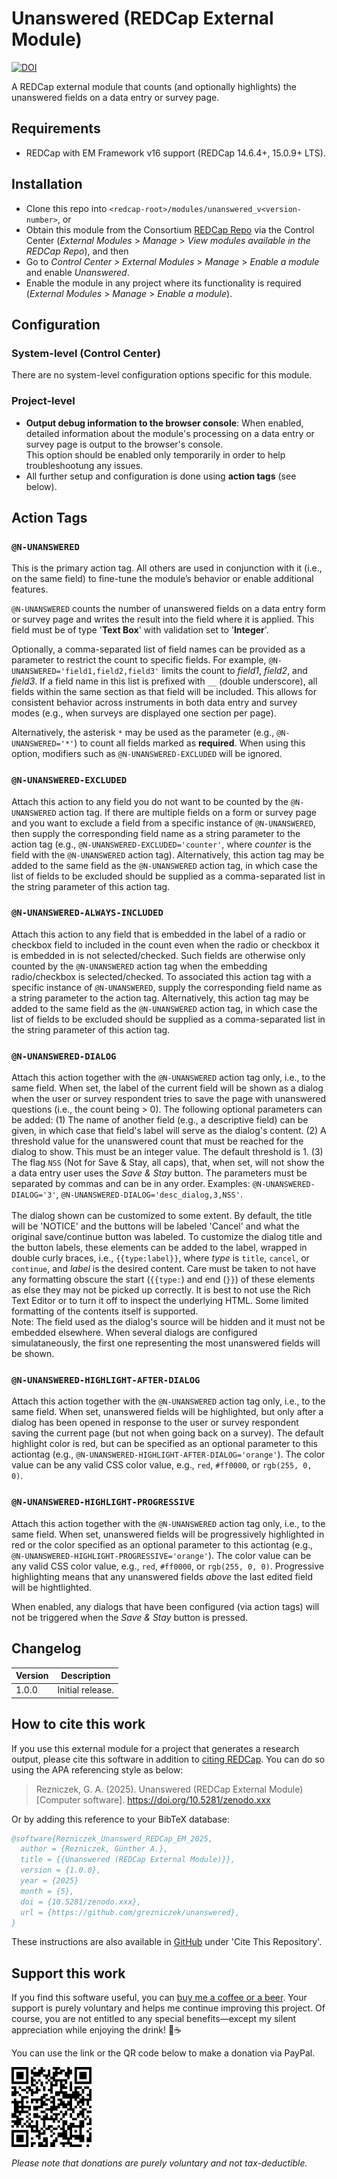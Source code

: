 # Unanswered (REDCap External Module)

[![DOI](https://zenodo.org/badge/DOI/10.5281/zenodo.xxx.svg)](https://doi.org/10.5281/zenodo.xxx)

A REDCap external module that counts (and optionally highlights) the unanswered fields on a data entry or survey page.

## Requirements

- REDCap with EM Framework v16 support (REDCap 14.6.4+, 15.0.9+ LTS).

## Installation

- Clone this repo into `<redcap-root>/modules/unanswered_v<version-number>`, or
- Obtain this module from the Consortium [REDCap Repo](https://redcap.vumc.org/consortium/modules/index.php) via the Control Center (_External Modules_ > _Manage_ > _View modules available in the REDCap Repo_), and then
- Go to _Control Center > External Modules_ > _Manage_ > _Enable a module_ and enable _Unanswered_.
- Enable the module in any project where its functionality is required (_External Modules_ > _Manage_ > _Enable a module_).

## Configuration

### System-level (Control Center)

There are no system-level configuration options specific for this module.

### Project-level

- **Output debug information to the browser console**: When enabled, detailed information about the module's processing on a data entry or survey page is output to the browser's console.  
  This option should be enabled only temporarily in order to help troubleshootung any issues.
- All further setup and configuration is done using **action tags** (see below).

## Action Tags

### `@N-UNANSWERED`

This is the primary action tag. All others are used in conjunction with it (i.e., on the same field) to fine-tune the module’s behavior or enable additional features.

`@N-UNANSWERED` counts the number of unanswered fields on a data entry form or survey page and writes the result into the field where it is applied. This field must be of type '**Text Box**' with validation set to '**Integer**'.

Optionally, a comma-separated list of field names can be provided as a parameter to restrict the count to specific fields. For example, `@N-UNANSWERED='field1,field2,field3'` limits the count to _field1_, _field2_, and _field3_. If a field name in this list is prefixed with `__` (double underscore), all fields within the same section as that field will be included. This allows for consistent behavior across instruments in both data entry and survey modes (e.g., when surveys are displayed one section per page).

Alternatively, the asterisk `*` may be used as the parameter (e.g., `@N-UNANSWERED='*'`) to count all fields marked as **required**. When using this option, modifiers such as `@N-UNANSWERED-EXCLUDED` will be ignored.

### `@N-UNANSWERED-EXCLUDED`

Attach this action to any field you do not want to be counted by the `@N-UNANSWERED` action tag. If there are multiple fields on a form or survey page and you want to exclude a field from a specific instance of `@N-UNANSWERED`, then supply the corresponding field name as a string parameter to the action tag (e.g., `@N-UNANSWERED-EXCLUDED='counter'`, where _counter_ is the field with the `@N-UNANSWERED` action tag). Alternatively, this action tag may be added to the same field as the `@N-UNANSWERED` action tag, in which case the list of fields to be excluded should be supplied as a comma-separated list in the string parameter of this action tag.

### `@N-UNANSWERED-ALWAYS-INCLUDED`

Attach this action to any field that is embedded in the label of a radio or checkbox field to included in the count even when the radio or checkbox it is embedded in is not selected/checked. Such fields are otherwise only counted by the `@N-UNANSWERED` action tag when the embedding radio/checkbox is selected/checked. To associated this action tag with a specific instance of `@N-UNANSWERED`, supply the corresponding field name as a string parameter to the action tag. Alternatively, this action tag may be added to the same field as the `@N-UNANSWERED` action tag, in which case the list of fields to be excluded should be supplied as a comma-separated list in the string parameter of this action tag.

### `@N-UNANSWERED-DIALOG`

Attach this action together with the `@N-UNANSWERED` action tag only, i.e., to the same field. When set, the label of the current field will be shown as a dialog when the user or survey respondent tries to save the page with unanswered questions (i.e., the count being > 0). The following optional parameters can be added: (1) The name of another field (e.g., a descriptive field) can be given, in which case that field's label will serve as the dialog's content. (2) A threshold value for the unanswered count that must be reached for the dialog to show. This must be an integer value. The default threshold is 1. (3) The flag `NSS` (Not for Save & Stay, all caps), that, when set, will not show the a data entry user uses the _Save & Stay_ button. The parameters must be separated by commas and can be in any order. Examples: `@N-UNANSWERED-DIALOG='3'`, `@N-UNANSWERED-DIALOG='desc_dialog,3,NSS'`.<br><br>The dialog shown can be customized to some extent. By default, the title will be 'NOTICE' and the buttons will be labeled 'Cancel' and what the original save/continue button was labeled. To customize the dialog title and the button labels, these elements can be added to the label, wrapped in double curly braces, i.e., `{{type:label}}`, where _type_ is `title`, `cancel`, or `continue`, and _label_ is the desired content. Care must be taken to not have any formatting obscure the start (`{{type:`) and end (`}}`) of these elements as else they may not be picked up correctly. It is best to not use the Rich Text Editor or to turn it off to inspect the underlying HTML. Some limited formatting of the contents itself is supported.  
Note: The field used as the dialog's source will be hidden and it must not be embedded elsewhere. When several dialogs are configured simulataneously, the first one representing the most unanswered fields will be shown.

### `@N-UNANSWERED-HIGHLIGHT-AFTER-DIALOG`

Attach this action together with the `@N-UNANSWERED` action tag only, i.e., to the same field. When set, unanswered fields will be highlighted, but only after a dialog has been opened in response to the user or survey respondent saving the current page (but not when going back on a survey). The default highlight color is red, but can be specified as an optional parameter to this actiontag (e.g., `@N-UNANSWERED-HIGHLIGHT-AFTER-DIALOG='orange'`). The color value can be any valid CSS color value, e.g., `red`, `#ff0000`, or `rgb(255, 0, 0)`.

### `@N-UNANSWERED-HIGHLIGHT-PROGRESSIVE`

Attach this action together with the `@N-UNANSWERED` action tag only, i.e., to the same field. When set, unanswered fields will be progressively highlighted in red or the color specified as an optional parameter to this actiontag (e.g., `@N-UNANSWERED-HIGHLIGHT-PROGRESSIVE='orange'`). The color value can be any valid CSS color value, e.g., `red`, `#ff0000`, or `rgb(255, 0, 0)`. Progressive highlighting means that any unanswered fields _above_ the last edited field will be hightlighted.




When enabled, any dialogs that have been configured (via action tags) will not be triggered when the _Save & Stay_ button is pressed.




## Changelog

Version | Description
------- | ----------------
1.0.0   | Initial release.

## How to cite this work

If you use this external module for a project that generates a research output, please cite this software in addition to [citing REDCap](https://projectredcap.org/resources/citations/). You can do so using the APA referencing style as below:

> Rezniczek, G. A. (2025). Unanswered (REDCap External Module) [Computer software]. https://doi.org/10.5281/zenodo.xxx

Or by adding this reference to your BibTeX database:

```bibtex
@software{Rezniczek_Unanswerd_REDCap_EM_2025,
  author = {Rezniczek, Günther A.},
  title = {{Unanswered (REDCap External Module)}},
  version = {1.0.0},
  year = {2025}
  month = {5},
  doi = {10.5281/zenodo.xxx},
  url = {https://github.com/grezniczek/unanswered},
}
```

These instructions are also available in [GitHub](https://github.com/grezniczek/unanswered) under 'Cite This Repository'.

## Support this work

If you find this software useful, you can [buy me a coffee or a beer](https://www.paypal.com/donate/?hosted_button_id=6VRC2JFRCBGRN). Your support is purely voluntary and helps me continue improving this project. Of course, you are not entitled to any special benefits—except my silent appreciation while enjoying the drink! 🍻☕  

You can use the link or the QR code below to make a donation via PayPal.

![PayPal QR Code](/images/qr-paypal.png)

_Please note that donations are purely voluntary and not tax-deductible._
